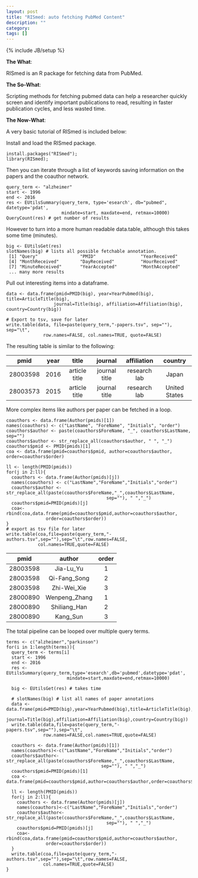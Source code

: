 ```yaml
---
layout: post
title: "RISmed: auto fetching PubMed Content"
description: ""
category: 
tags: []
---
```

{% include JB/setup %}

**The What**: 

RISmed is an R package for fetching data from PubMed. 

**The So-What**:

Scripting methods for fetching pubmed data can help a researcher quickly screen and identify important publications to read, resulting in faster publication cycles, and less wasted time.

**The Now-What**:

A very basic tutorial of RISmed is included below:

Install and load the RISmed package.

```
install.packages("RISmed");
library(RISmed);
```

Then you can iterate through a list of keywords saving information on the papers and the coauthor network.

```
query_term <- "alzheimer"
start <- 1996
end <- 2016
res <- EUtilsSummary(query_term, type='esearch', db="pubmed", datetype='pdat',
                     mindate=start, maxdate=end, retmax=10000)
QueryCount(res) # get number of results

```

However to turn into a more human readable data.table, although this takes some time (minutes).

```
big <- EUtilsGet(res)
slotNames(big) # lists all possible fetchable annotation.
 [1] "Query"                "PMID"                 "YearReceived"        
 [4] "MonthReceived"        "DayReceived"          "HourReceived"        
 [7] "MinuteReceived"       "YearAccepted"         "MonthAccepted"
 ... many more results      

```

Pull out interesting items into a dataframe.

```
data <- data.frame(pmid=PMID(big), year=YearPubmed(big), title=ArticleTitle(big),
                  journal=Title(big), affiliation=Affiliation(big), country=Country(big))

# Export to tsv, save for later
write.table(data, file=paste(query_term,"-papers.tsv", sep=""), sep="\t",
              row.names=FALSE, col.names=TRUE, quote=FALSE)
```
The resulting table is similar to the following:

|pmid|year|title|journal|affiliation|country|
|:--:|:--:|:---:|:-----:|:---------:|:-----:|
|28003598 | 2016 | article title | journal title | research lab | Japan |
|28003573 | 2015 | article title | journal title | research lab | United States|

More complex items like authors per paper can be fetched in a loop. 

```
coauthors <- data.frame(Author(pmids)[1])
names(coauthors) <- c("LastName", "ForeName", "Initials", "order")
coauthors$author <- paste(coauthors$ForeName, "_", coauthors$LastName, sep="")
coauthors$author <- str_replace_all(coauthors$author, " ", "_")
coauthors$pmid <- PMID(pmids)[1]
coa <- data.frame(pmid=coauthors$pmid, author=coauthors$author, order=coauthors$order)

ll <- length(PMID(pmids))
for(j in 2:ll){
  coauthors <- data.frame(Author(pmids)[j])
  names(coauthors) <- c("LastName","ForeName","Initials","order")
  coauthors$author <- str_replace_all(paste(coauthors$ForeName,"_",coauthors$LastName,
                                      sep=""), " ","_")
  coauthors$pmid=PMID(pmids)[j]
  coa<-rbind(coa,data.frame(pmid=coauthors$pmid,author=coauthors$author,
               order=coauthors$order))
}
# export as tsv file for later
write.table(coa,file=paste(query_term,"-authors.tsv",sep=""),sep="\t",row.names=FALSE,
            col.names=TRUE,quote=FALSE)
```

| pmid | author | order |
|:----:|:------:|:-----:|
| 28003598 | Jia-Lu_Yu | 1 |
| 28003598 | Qi-Fang_Song | 2 |
| 28003598 | Zhi-Wei_Xie | 3 |
|28000890 | Wenpeng_Zhang | 1 |
|28000890 | Shiliang_Han | 2 |
|28000890 | Kang_Sun | 3 |

The total pipeline can be looped over multiple query terms.

```
terms <- c("alzheimer","parkinson")
for(i in 1:length(terms)){
  query_term <- terms[i]
  start <- 1996
  end <- 2016
  res <- EUtilsSummary(query_term,type='esearch',db='pubmed',datetype='pdat',
                       mindate=start,maxdate=end,retmax=10000)
  
  big <- EUtilsGet(res) # takes time
  
  # slotNames(big) # list all names of paper annotations
  data <- data.frame(pmid=PMID(big),year=YearPubmed(big),title=ArticleTitle(big),
                     journal=Title(big),affiliation=Affiliation(big),country=Country(big))
  write.table(data,file=paste(query_term,"-papers.tsv",sep=""),sep="\t",
              row.names=FALSE,col.names=TRUE,quote=FALSE)
  
  coauthors <- data.frame(Author(pmids)[1])
  names(coauthors)<-c("LastName","ForeName","Initials","order")
  coauthors$author<-str_replace_all(paste(coauthors$ForeName,"_",coauthors$LastName,
                                    sep=""), " ","_")
  coauthors$pmid=PMID(pmids)[1]
  coa <- data.frame(pmid=coauthors$pmid,author=coauthors$author,order=coauthors$order)

  ll <- length(PMID(pmids))
  for(j in 2:ll){
    coauthors <- data.frame(Author(pmids)[j])
    names(coauthors)<-c("LastName","ForeName","Initials","order")
    coauthors$author<-str_replace_all(paste(coauthors$ForeName,"_",coauthors$LastName,
                                      sep=""), " ","_")
    coauthors$pmid=PMID(pmids)[j]
    coa<-rbind(coa,data.frame(pmid=coauthors$pmid,author=coauthors$author,
               order=coauthors$order))
  }
  write.table(coa,file=paste(query_term,"-authors.tsv",sep=""),sep="\t",row.names=FALSE,
              col.names=TRUE,quote=FALSE)
}
```

